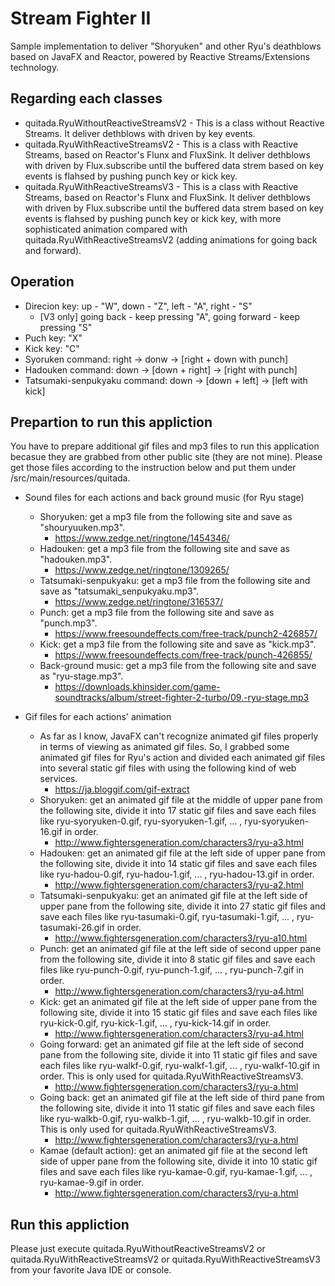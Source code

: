 # Stream Fighter II
Sample implementation to deliver "Shoryuken" and other Ryu's deathblows based on JavaFX and Reactor, powered by Reactive Streams/Extensions technology.

## Regarding each classes

* quitada.RyuWithoutReactiveStreamsV2 - This is a class without Reactive Streams. It deliver dethblows with driven by key events.
* quitada.RyuWithReactiveStreamsV2 - This is a class with Reactive Streams, based on Reactor's Flunx and FluxSink. It deliver dethblows with driven by Flux.subscribe until the buffered data strem based on key events is flahsed by pushing punch key or kick key.
* quitada.RyuWithReactiveStreamsV3 - This is a class with Reactive Streams, based on Reactor's Flunx and FluxSink. It deliver dethblows with driven by Flux.subscribe until the buffered data strem based on key events is flahsed by pushing punch key or kick key, with more sophisticated animation compared with quitada.RyuWithReactiveStreamsV2 (adding animations for going back and forward).

## Operation

* Direcion key: up - "W", down - "Z", left - "A", right - "S"
  * [V3 only] going back - keep pressing "A", going forward - keep pressing "S"
* Puch key: "X"
* Kick key: "C"
* Syoruken command: right -> donw -> [right + down with punch]
* Hadouken command: down -> [down + right] -> [right with punch]
* Tatsumaki-senpukyaku command: down -> [down + left] -> [left with kick] 

## Prepartion to run this appliction

You have to prepare additional gif files and mp3 files to run this application becasue they are grabbed from other public site (they are not mine). Please get those files according to the instruction below and put them under /src/main/resources/quitada.

* Sound files for each actions and back ground music (for Ryu stage)
  * Shoryuken: get a mp3 file from the following site and save as "shouryuuken.mp3".
    * https://www.zedge.net/ringtone/1454346/
  * Hadouken: get a mp3 file from the following site and save as "hadouken.mp3".
    * https://www.zedge.net/ringtone/1309265/
  * Tatsumaki-senpukyaku: get a mp3 file from the following site and save as "tatsumaki_senpukyaku.mp3".
    * https://www.zedge.net/ringtone/316537/
  * Punch: get a mp3 file from the following site and save as "punch.mp3".
    * https://www.freesoundeffects.com/free-track/punch2-426857/
  * Kick: get a mp3 file from the following site and save as "kick.mp3".
    * https://www.freesoundeffects.com/free-track/punch-426855/
  * Back-ground music: get a mp3 file from the following site and save as "ryu-stage.mp3".
    * https://downloads.khinsider.com/game-soundtracks/album/street-fighter-2-turbo/09.-ryu-stage.mp3
    
* Gif files for each actions' animation
  * As far as I know, JavaFX can't recognize animated gif files properly in terms of viewing as animated gif files. So, I grabbed some animated gif files for Ryu's action and divided each animated gif files into several static gif files with using the following kind of web services.
    * https://ja.bloggif.com/gif-extract 
  * Shoryuken: get an animated gif file at the middle of upper pane from the following site, divide it into 17 static gif files and save each files like ryu-syoryuken-0.gif, ryu-syoryuken-1.gif, ... , ryu-syoryuken-16.gif in order.
    * http://www.fightersgeneration.com/characters3/ryu-a3.html
  * Hadouken: get an animated gif file at the left side of upper pane from the following site, divide it into 14 static gif files and save each files like ryu-hadou-0.gif, ryu-hadou-1.gif, ... , ryu-hadou-13.gif in order.
    * http://www.fightersgeneration.com/characters3/ryu-a2.html
  * Tatsumaki-senpukyaku: get an animated gif file at the left side of upper pane from the following site, divide it into 27 static gif files and save each files like ryu-tasumaki-0.gif, ryu-tasumaki-1.gif, ... , ryu-tasumaki-26.gif in order.
    * http://www.fightersgeneration.com/characters3/ryu-a10.html
  * Punch: get an animated gif file at the left side of second upper pane from the following site, divide it into 8 static gif files and save each files like ryu-punch-0.gif, ryu-punch-1.gif, ... , ryu-punch-7.gif in order.
    * http://www.fightersgeneration.com/characters3/ryu-a4.html
  * Kick: get an animated gif file at the left side of upper pane from the following site, divide it into 15 static gif files and save each files like ryu-kick-0.gif, ryu-kick-1.gif, ... , ryu-kick-14.gif in order.
    * http://www.fightersgeneration.com/characters3/ryu-a4.html
  * Going forward: get an animated gif file at the left side of second pane from the following site, divide it into 11 static gif files and save each files like ryu-walkf-0.gif, ryu-walkf-1.gif, ... , ryu-walkf-10.gif in order. This is only used for quitada.RyuWithReactiveStreamsV3.
    * http://www.fightersgeneration.com/characters3/ryu-a.html
  * Going back: get an animated gif file at the left side of third pane from the following site, divide it into 11 static gif files and save each files like ryu-walkb-0.gif, ryu-walkb-1.gif, ... , ryu-walkb-10.gif in order. This is only used for quitada.RyuWithReactiveStreamsV3.
    * http://www.fightersgeneration.com/characters3/ryu-a.html
  * Kamae (default action): get an animated gif file at the second left side of upper pane from the following site, divide it into 10 static gif files and save each files like ryu-kamae-0.gif, ryu-kamae-1.gif, ... , ryu-kamae-9.gif in order.
    * http://www.fightersgeneration.com/characters3/ryu-a.html

## Run this appliction

Please just execute quitada.RyuWithoutReactiveStreamsV2 or quitada.RyuWithReactiveStreamsV2 or quitada.RyuWithReactiveStreamsV3 from your favorite Java IDE or console.